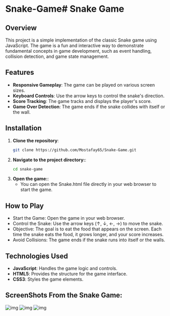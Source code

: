 # Snake-Game# Snake Game

## Overview

This project is a simple implementation of the classic Snake game using JavaScript. The game is a fun and interactive way to demonstrate fundamental concepts in game development, such as event handling, collision detection, and game state management.

## Features

- **Responsive Gameplay**: The game can be played on various screen sizes.
- **Keyboard Controls**: Use the arrow keys to control the snake's direction.
- **Score Tracking**: The game tracks and displays the player's score.
- **Game Over Detection**: The game ends if the snake collides with itself or the wall.

## Installation

1. **Clone the repository**:
   ```bash
   git clone https://github.com/Mostafay65/Snake-Game.git

2. **Navigate to the project directory:**:
   ```bash
   cd snake-game

3. **Open the game:**:
    - You can open the Snake.html file directly in your web browser to start the game.

## How to Play
- Start the Game: Open the game in your web browser.
- Control the Snake: Use the arrow keys (↑, ↓, ←, →) to move the snake.
- Objective: The goal is to eat the food that appears on the screen. Each time the snake eats the food, it grows longer, and your score increases.
- Avoid Collisions: The game ends if the snake runs into itself or the walls.

## Technologies Used 
- **JavaScript**: Handles the game logic and controls.
- **HTML5**: Provides the structure for the game interface.
- **CSS3**: Styles the game elements.

## ScreenShots From the Snake Game:
![img](/resources/1.png)
![img](/resources/2.png)
![img](/resources/3.png)